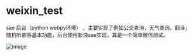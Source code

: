 # weixin_test
sae 后台（python webpy环境）  ，主要实现了例如公交查询，天气查询，翻译，随机听歌等基本功能，后台使用新浪sae实现，算是一个简单微信测试。



![image](http://d.pcs.baidu.com/thumbnail/236a6ae63768d4100413d71cf62b9642?fid=1697999220-250528-1088458174778550&time=1424854800&sign=FDTAER-DCb740ccc5511e5e8fedcff06b081203-2GhP5iU7qO4TjiNk6AsgRPVfQRA%3D&rt=sh&expires=2h&r=604062943&sharesign=unknown&size=c710_u500&quality=100)
